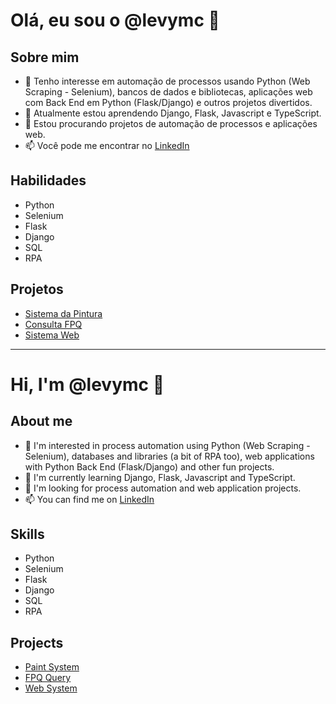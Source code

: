 # Olá, eu sou o @levymc 👋

## Sobre mim
- 👀 Tenho interesse em automação de processos usando Python (Web Scraping - Selenium), bancos de dados e bibliotecas, aplicações web com Back End em Python (Flask/Django) e outros projetos divertidos.
- 🌱 Atualmente estou aprendendo Django, Flask, Javascript e TypeScript.
- 💞️ Estou procurando projetos de automação de processos e aplicações web.
- 📫 Você pode me encontrar no [LinkedIn](https://www.linkedin.com/in/levymcruz/)

## Habilidades
- Python
- Selenium
- Flask
- Django
- SQL
- RPA

## Projetos
- [Sistema da Pintura](https://github.com/levymc/projeto_pintura)
- [Consulta FPQ](https://github.com/levymc/consultaFPQ)
- [Sistema Web](https://github.com/levymc/web-system)



_____________________________________________________________________________________________________________________________________________________



# Hi, I'm @levymc 👋

## About me
- 👀 I'm interested in process automation using Python (Web Scraping - Selenium), databases and libraries (a bit of RPA too), web applications with Python Back End (Flask/Django) and other fun projects.
- 🌱 I'm currently learning Django, Flask, Javascript and TypeScript.
- 💞️ I'm looking for process automation and web application projects.
- 📫 You can find me on [LinkedIn](https://www.linkedin.com/in/levymcruz/)

## Skills
- Python
- Selenium
- Flask
- Django
- SQL
- RPA

## Projects
- [Paint System](https://github.com/levymc/projeto_pintura)
- [FPQ Query](https://github.com/levymc/consultaFPQ)
- [Web System](https://github.com/levymc/web-system)

